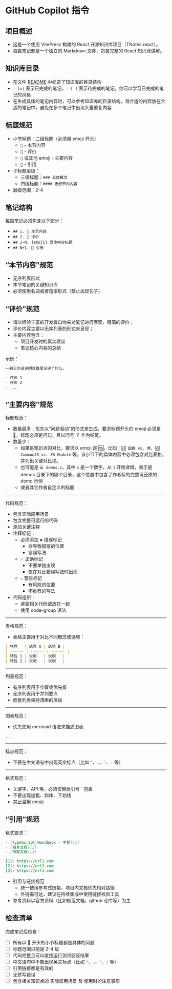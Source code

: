 # GitHub Copilot 指令

## 项目概述

- 这是一个使用 VitePress 构建的 React 开源知识库项目（TNotes.react）。
- 每篇笔记都是一个独立的 Markdown 文件，包含完整的 React 知识点讲解。

## 知识库目录

- 在文件 [README](../README.md) 中纪录了知识库的目录结构
- `- [x]` 表示已完成的笔记，`- [ ]` 表示待完成的笔记，你可以学习已完成的笔记的风格
- 在生成具体的笔记内容时，可以参考知识库的目录结构，将合适的内容放在合适的笔记中，避免在多个笔记中出现大量重复内容

## 标题规范

- 小节标题：二级标题（必须用 emoji 开头）
  - `🎯` - 本节内容
  - `🫧` - 评价
  - `🤔` 或其他 emoji - 主要内容
  - `🔗` - 引用
- 子标题层级：
  - 三级标题：`### 具体概念`
  - 四级标题：`#### 更细节的内容`
- 层级范围：2-4

## 笔记结构

每篇笔记必须包含以下部分：

- `## 1. 🎯 本节内容`
- `## 2. 🫧 评价`
- `## 3-N. {emoji} 具体内容标题`
- `## N+1. 🔗 引用`

## “本节内容”规范

- 无序列表形式
- 本节笔记的关键知识点
- 必须使用名词或者短语形式（禁止出现句子）

## “评价”规范

- 请以经验丰富的开发者口吻来对笔记进行客观、精简的评价；
- 评价内容主要以无序列表的形式来呈现；
- 主要内容包含：
  - 项目开发时的真实建议
  - 笔记核心内容的总结

示例：

```markdown
一到三句话说明这篇笔记讲了什么。

- 评价 1
- 评价 2
- ...
```

## “主要内容”规范

标题规范：

- 数量最多：优先以“问题驱动”的形式来生成，要求标题开头的 emoji 必须是 🤔，标题必须是问句，且以问号 ？ 作为结尾。
- 数量少：
  - 如果是知识点的对比，要求以 emoji 是 🆚，比如：`🆚 函数 vs. 类`、`🆚 CommonJS vs. ES Module` 等，该小节下的具体内容中必须包含对比表格，并列出关键对比项。
  - 也可能是 `💻 demos.x`，其中 `x` 是一个数字，从 `1` 开始递增，表示是 demos 目录下的哪个目录，这个位置中包含了作者写的完整可还原的 demo 示例
  - 或者其它作者自定义的标题

---

代码规范：

- 包含实际应用场景
- 包含完整可运行的代码
- 添加关键注释
- 注释标记：
  - 必须添加 `❌` 错误标记
    - 会导致报错的位置
    - 错误写法
  - `✅` 正确标记
    - 不要单独出现
    - 仅在对比错误写法时出现
  - `⚠️` 警告标记
    - 有风险的位置
    - 不推荐的写法
- 代码组织：
  - 紧密相关代码请放在一起
  - 使用 code-group 语法

---

表格规范：

- 表格主要用于对比不同概念或选项：

```markdown
| 特性   | 选项 A | 选项 B |
| ------ | ------ | ------ |
| 特性 1 | 说明   | 说明   |
| 特性 2 | 说明   | 说明   |
```

---

列表规范：

- 有序列表用于步骤或优先级
- 无序列表用于并列要点
- 嵌套列表保持清晰的层级

---

图表规范：

- 优先使用 mermaid 语法来描述图表

```mermaid
...
```

---

标点规范：

- 不要在中文语句中出现英文标点（比如 `"`、`,`、`'`、`:` 等）

---

格式规范：

- 关键字、API 等，必须使用反引号 ` 包裹
- 不要出现加粗、斜体、下划线
- 禁止滥用 emoji

## “引用”规范

格式要求：

```markdown
- [TypeScript Handbook - 主题][1]
- [相关文档][2]
- [博客文章][3]

[1]: https://url1.com
[2]: https://url2.com
[3]: https://url3.com
```

- 引用与链接规范
  - 统一使用参考式链接，项目内文档优先相对路径
  - 外链需可达，建议在持续集成中使用链接校验工具
- 参考资料以官方资料（比如规范文档，github 仓库等）为主

## 检查清单

完成笔记后检查：

- [ ] 所有以 🤔 开头的小节标题都是具体的问题
- [ ] 标题范围只能是 2-4 级
- [ ] 代码完整且可以直接运行测试验证结果
- [ ] 中文语句中不能出现英文标点（比如 `"`、`,`、`'`、`:` 等）
- [ ] 引用链接都是有效的
- [ ] 无拼写错误
- [ ] 包含相关知识点的 实际应用场景 及 使用时的注意事项
